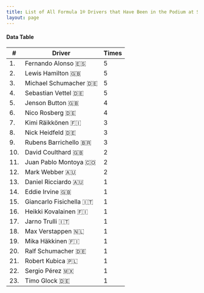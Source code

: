 ```yaml
---
title: List of All Formula 1® Drivers that Have Been in the Podium at Sepang International Circuit
layout: page
---
```


<canvas id="chart" width="400" height="180"></canvas>
<script>
var data = {
    "datasets": [
        {
            "backgroundColor": "#f3a935",
            "borderColor": "#f68639",
            "borderWidth": 1,
            "data": [
                5.0,
                5.0,
                5.0,
                5.0,
                4.0,
                4.0,
                3.0,
                3.0,
                3.0,
                2.0,
                2.0,
                2.0,
                1.0,
                1.0,
                1.0,
                1.0,
                1.0,
                1.0,
                1.0,
                1.0,
                1.0,
                1.0,
                1.0
            ],
            "label": "Times"
        }
    ],
    "labels": [
        "Fernando Alonso 🇪🇸",
        "Lewis Hamilton 🇬🇧",
        "Michael Schumacher 🇩🇪",
        "Sebastian Vettel 🇩🇪",
        "Jenson Button 🇬🇧",
        "Nico Rosberg 🇩🇪",
        "Kimi Räikkönen 🇫🇮",
        "Nick Heidfeld 🇩🇪",
        "Rubens Barrichello 🇧🇷",
        "David Coulthard 🇬🇧",
        "Juan Pablo Montoya 🇨🇴",
        "Mark Webber 🇦🇺",
        "Daniel Ricciardo 🇦🇺",
        "Eddie Irvine 🇬🇧",
        "Giancarlo Fisichella 🇮🇹",
        "Heikki Kovalainen 🇫🇮",
        "Jarno Trulli 🇮🇹",
        "Max Verstappen 🇳🇱",
        "Mika Häkkinen 🇫🇮",
        "Ralf Schumacher 🇩🇪",
        "Robert Kubica 🇵🇱",
        "Sergio Pérez 🇲🇽",
        "Timo Glock 🇩🇪"
    ]
};
var options = {
  legend: {
    display: false
  },
  scales: {
    xAxes: [{
      ticks: {
        beginAtZero: true,
        maxRotation: 180,
        display: window.innerWidth > 800
      }
    }],
    yAxes: [{
      ticks: {
        beginAtZero: true
      }
    }]
  },
  onResize: function(chart, size) {
    chart.options.scales.xAxes[0].ticks.display = size.width > 800;
  }
};
new Chart("chart", {
    data: data,
    type: 'bar',
    options: options
});
</script>



#### Data Table

| # | Driver | Times |
|--|--|--|
| 1. | Fernando Alonso 🇪🇸 | 5 |
| 2. | Lewis Hamilton 🇬🇧 | 5 |
| 3. | Michael Schumacher 🇩🇪 | 5 |
| 4. | Sebastian Vettel 🇩🇪 | 5 |
| 5. | Jenson Button 🇬🇧 | 4 |
| 6. | Nico Rosberg 🇩🇪 | 4 |
| 7. | Kimi Räikkönen 🇫🇮 | 3 |
| 8. | Nick Heidfeld 🇩🇪 | 3 |
| 9. | Rubens Barrichello 🇧🇷 | 3 |
| 10. | David Coulthard 🇬🇧 | 2 |
| 11. | Juan Pablo Montoya 🇨🇴 | 2 |
| 12. | Mark Webber 🇦🇺 | 2 |
| 13. | Daniel Ricciardo 🇦🇺 | 1 |
| 14. | Eddie Irvine 🇬🇧 | 1 |
| 15. | Giancarlo Fisichella 🇮🇹 | 1 |
| 16. | Heikki Kovalainen 🇫🇮 | 1 |
| 17. | Jarno Trulli 🇮🇹 | 1 |
| 18. | Max Verstappen 🇳🇱 | 1 |
| 19. | Mika Häkkinen 🇫🇮 | 1 |
| 20. | Ralf Schumacher 🇩🇪 | 1 |
| 21. | Robert Kubica 🇵🇱 | 1 |
| 22. | Sergio Pérez 🇲🇽 | 1 |
| 23. | Timo Glock 🇩🇪 | 1 |
